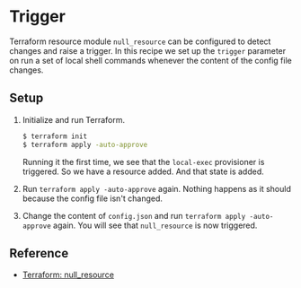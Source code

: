 # Trigger

Terraform resource module `null_resource` can be configured to detect changes and raise a trigger. In this recipe we set up the `trigger` parameter on run a set of local shell commands whenever the content of the config file changes.

## Setup

1. Initialize and run Terraform.

   ```bash
   $ terraform init
   $ terraform apply -auto-approve
   ```

   Running it the first time, we see that the `local-exec` provisioner is triggered. So we have a resource added. And that state is added.

1. Run `terraform apply -auto-approve` again. Nothing happens as it should because the config file isn't changed.

1. Change the content of `config.json` and run `terraform apply -auto-approve` again. You will see that `null_resource` is now triggered.
## Reference

* [Terraform: null_resource](https://www.terraform.io/docs/provisioners/null_resource.html)

